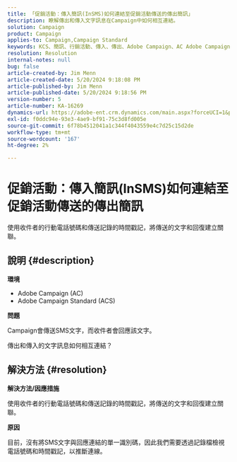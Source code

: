 ```yaml
---
title: 「促銷活動：傳入簡訊(InSMS)如何連結至促銷活動傳送的傳出簡訊」
description: 瞭解傳出和傳入文字訊息在Campaign中如何相互連結。
solution: Campaign
product: Campaign
applies-to: Campaign,Campaign Standard
keywords: KCS、簡訊、行銷活動、傳入、傳出、Adobe Campaign、AC Adobe Campaign Standard、ACS、常見問題集
resolution: Resolution
internal-notes: null
bug: false
article-created-by: Jim Menn
article-created-date: 5/20/2024 9:18:08 PM
article-published-by: Jim Menn
article-published-date: 5/20/2024 9:18:56 PM
version-number: 5
article-number: KA-16269
dynamics-url: https://adobe-ent.crm.dynamics.com/main.aspx?forceUCI=1&pagetype=entityrecord&etn=knowledgearticle&id=6d4bd16f-ee16-ef11-9f8a-6045bd006268
exl-id: f0ddc94e-93e3-4ae9-bf91-75c3d8fd005e
source-git-commit: 6f78b4512041a1c344f4043559e4c7d25c15d2de
workflow-type: tm+mt
source-wordcount: '167'
ht-degree: 2%

---
```


# 促銷活動：傳入簡訊(InSMS)如何連結至促銷活動傳送的傳出簡訊


使用收件者的行動電話號碼和傳送記錄的時間戳記，將傳送的文字和回復建立關聯。

## 說明 {#description}


<b>環境</b>

- Adobe Campaign (AC)
- Adobe Campaign Standard (ACS)


<b>問題</b>

Campaign會傳送SMS文字，而收件者會回應該文字。

傳出和傳入的文字訊息如何相互連結？


## 解決方法 {#resolution}


<b>解決方法/因應措施</b>

使用收件者的行動電話號碼和傳送記錄的時間戳記，將傳送的文字和回復建立關聯。

<b>原因</b>

目前，沒有將SMS文字與回應連結的單一識別碼，因此我們需要透過記錄檔檢視電話號碼和時間戳記，以推斷連線。

